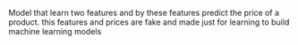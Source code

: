 Model that learn two features and by these features predict the price of a product.
this features and prices are fake and made just for learning to build machine learning models
